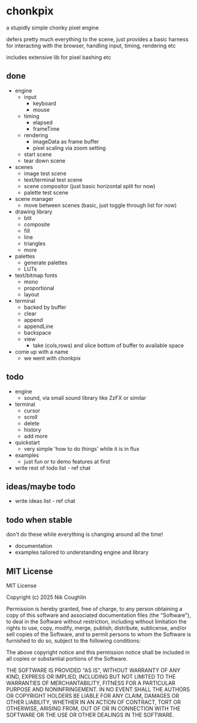 # chonkpix
 
a stupidly simple chonky pixel engine

defers pretty much everything to the scene, just provides a basic harness
for interacting with the browser, handling input, timing, rendering etc

includes extensive lib for pixel bashing etc

## done

- engine
  - input
    - keyboard
    - mouse
  - timing
    - elapsed
    - frameTime
  - rendering
    - imageData as frame buffer
    - pixel scaling via zoom setting
  - start scene
  - tear down scene
- scenes
  - image test scene
  - text/terminal test scene
  - scene compositor (just basic horizontal split for now)
  - palette test scene
- scene manager
  - move between scenes (basic, just toggle through list for now)
- drawing library
  - blit
  - composite
  - fill
  - line 
  - triangles
  - more
- palettes
  - generate palettes
  - LUTs  
- text/bitmap fonts
  - mono
  - proportional
  - layout
- terminal
  - backed by buffer
  - clear
  - append
  - appendLine
  - backspace
  - view 
    - take (cols,rows) and slice bottom of buffer to available space
- come up with a name
  - we went with chonkpix

## todo


- engine
  - sound, via small sound library like ZzFX or similar
- terminal
  - cursor
  - scroll  
  - delete
  - history
  - add more
- quickstart 
  - very simple 'how to do things' while it is in flux
- examples
  - just fun or to demo features at first
- write rest of todo list - ref chat

## ideas/maybe todo

- write ideas list - ref chat

## todo when stable

don't do these while everything is changing around all the time!

- documentation
- examples tailored to understanding engine and library

## MIT License

MIT License

Copyright (c) 2025 Nik Coughlin

Permission is hereby granted, free of charge, to any person obtaining a copy
of this software and associated documentation files (the "Software"), to deal
in the Software without restriction, including without limitation the rights
to use, copy, modify, merge, publish, distribute, sublicense, and/or sell
copies of the Software, and to permit persons to whom the Software is
furnished to do so, subject to the following conditions:

The above copyright notice and this permission notice shall be included in all
copies or substantial portions of the Software.

THE SOFTWARE IS PROVIDED "AS IS", WITHOUT WARRANTY OF ANY KIND, EXPRESS OR
IMPLIED, INCLUDING BUT NOT LIMITED TO THE WARRANTIES OF MERCHANTABILITY,
FITNESS FOR A PARTICULAR PURPOSE AND NONINFRINGEMENT. IN NO EVENT SHALL THE
AUTHORS OR COPYRIGHT HOLDERS BE LIABLE FOR ANY CLAIM, DAMAGES OR OTHER
LIABILITY, WHETHER IN AN ACTION OF CONTRACT, TORT OR OTHERWISE, ARISING FROM,
OUT OF OR IN CONNECTION WITH THE SOFTWARE OR THE USE OR OTHER DEALINGS IN THE
SOFTWARE.
